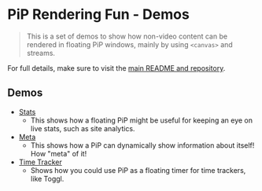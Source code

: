# PiP Rendering Fun - Demos
> This is a set of demos to show how non-video content can be rendered in floating PiP windows, mainly by using `<canvas>` and streams.

For full details, make sure to visit the <a href="https://github.com/joshuatz/pip-rendering-fun" rel="noopener" target="_blank">main README and repository</a>.

## Demos
- [Stats](./stats/)
	- This shows how a floating PiP might be useful for keeping an eye on live stats, such as site analytics.
- [Meta](./meta/)
	- This shows how a PiP can dynamically show information about itself! How "meta" of it!
- [Time Tracker](./time-tracker/)
	- Shows how you could use PiP as a floating timer for time trackers, like Toggl.